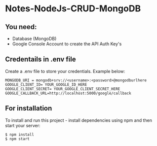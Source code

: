 # Notes-NodeJs-CRUD-MongoDB

## You need:
- Database (MongoDB)
- Google Console Account to create the API Auth Key's

## Credentails in .env file
Create a .env file to store your credentials. Example below:

```
MONGODB_URI = mongodb+srv://<username>:<password>@mongodburlhere
GOOGLE_CLIENT_ID= YOUR_GOOGLE_ID_HERE
GOOGLE_CLIENT_SECRET= YOUR_GOOGLE_CLIENT_SECRET_HERE
GOOGLE_CALLBACK_URL=http://localhost:5000/google/callback
```

## For installation
To install and run this project - install dependencies using npm and then start your server:

```
$ npm install
$ npm start
```
